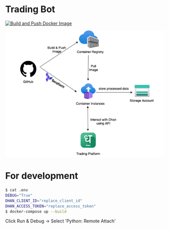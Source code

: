 # Trading Bot
[![Build and Push Docker Image](https://github.com/prabhuwk/trading-bot/actions/workflows/main.yaml/badge.svg)](https://github.com/prabhuwk/trading-bot/actions/workflows/main.yaml)

![trading bot](design/trading_bot.png)

# For development

```bash
$ cat .env
DEBUG="True"
DHAN_CLIENT_ID="replace_client_id"
DHAN_ACCESS_TOKEN="replace_access_token"
$ docker-compose up --build
```
Click Run & Debug -> Select 'Python: Remote Attach'
